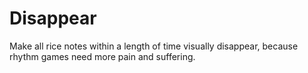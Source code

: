 # Disappear
Make all rice notes within a length of time visually disappear, because rhythm games need more pain and suffering.
